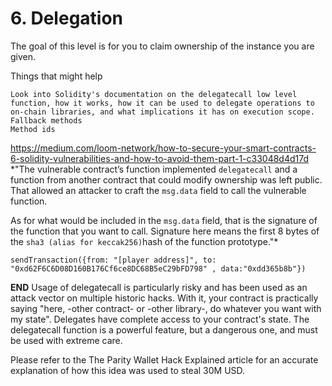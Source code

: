 # 6. Delegation
The goal of this level is for you to claim ownership of the instance you are given.

  Things that might help

    Look into Solidity's documentation on the delegatecall low level function, how it works, how it can be used to delegate operations to on-chain libraries, and what implications it has on execution scope.
    Fallback methods
    Method ids

https://medium.com/loom-network/how-to-secure-your-smart-contracts-6-solidity-vulnerabilities-and-how-to-avoid-them-part-1-c33048d4d17d
*"The vulnerable contract’s function implemented `delegatecall` and a function from another contract that could modify ownership was left public. That allowed an attacker to craft the `msg.data` field to call the vulnerable function.

As for what would be included in the `msg.data` field, that is the signature of the function that you want to call. Signature here means the first 8 bytes of the `sha3 (alias for keccak256)`hash of the function prototype."*


`sendTransaction({from: "[player address]", to: "0xd62F6C6D08D160B176Cf6ce8DC68B5eC29bFD798" , data:"0xdd365b8b"})`

**END**
Usage of delegatecall is particularly risky and has been used as an attack vector on multiple historic hacks. With it, your contract is practically saying "here, -other contract- or -other library-, do whatever you want with my state". Delegates have complete access to your contract's state. The delegatecall function is a powerful feature, but a dangerous one, and must be used with extreme care.

Please refer to the The Parity Wallet Hack Explained article for an accurate explanation of how this idea was used to steal 30M USD.